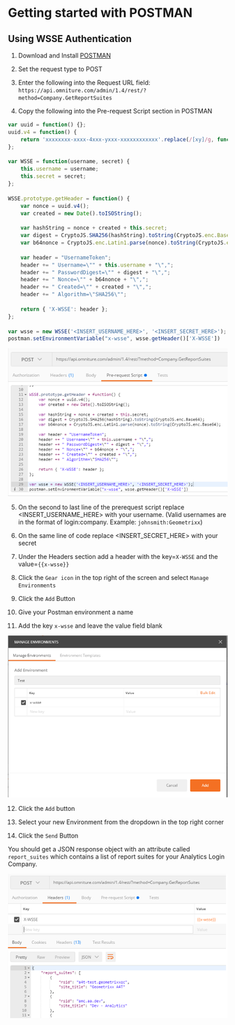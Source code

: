 Getting started with POSTMAN
=====

Using WSSE Authentication
----

1. Download and Install [POSTMAN](https://www.getpostman.com/)

2. Set the request type to POST

3. Enter the following into the Request URL field: 
`https://api.omniture.com/admin/1.4/rest/?method=Company.GetReportSuites`

4. Copy the following into the Pre-request Script section in POSTMAN
```javascript
var uuid = function() {};
uuid.v4 = function() {
    return 'xxxxxxxx-xxxx-4xxx-yxxx-xxxxxxxxxxxx'.replace(/[xy]/g, function(c) { var r = Math.random()*16|0, v = c == 'x' ? r : (r&0x3|0x8); return v.toString(16); });
};

var WSSE = function(username, secret) {
    this.username = username;
    this.secret = secret;
};

WSSE.prototype.getHeader = function() {
    var nonce = uuid.v4();
    var created = new Date().toISOString();

    var hashString = nonce + created + this.secret;
    var digest = CryptoJS.SHA256(hashString).toString(CryptoJS.enc.Base64);
    var b64nonce = CryptoJS.enc.Latin1.parse(nonce).toString(CryptoJS.enc.Base64);

    var header = "UsernameToken";
    header += " Username=\"" + this.username + "\",";
    header += " PasswordDigest=\"" + digest + "\",";
    header += " Nonce=\"" + b64nonce + "\",";
    header += " Created=\"" + created + "\",";
    header += " Algorithm=\"SHA256\"";

    return { 'X-WSSE': header };
};

var wsse = new WSSE('<INSERT_USERNAME_HERE>', '<INSERT_SECRET_HERE>');
postman.setEnvironmentVariable("x-wsse", wsse.getHeader()['X-WSSE'])
```

![postman_prerequest_script](../images/postman_prerequest_script.png?raw=true)

5. On the second to last line of the prerequest script replace <INSERT_USERNAME_HERE> with your username. (Valid usernames are in the format of login:company. Example: `johnsmith:Geometrixx`)

6. On the same line of code replace <INSERT_SECRET_HERE> with your secret

7. Under the Headers section add a header with the key=`X-WSSE` and the value=`{{x-wsse}}`

8. Click the `Gear icon` in the top right of the screen and select `Manage Environments`

9. Click the `Add` Button

10. Give your Postman environment a name

11. Add the key `x-wsse` and leave the value field blank

![postman_prerequest_script](../images/postman_env_manager.png?raw=true)

12. Click the `Add` button

13. Select your new Environment from the dropdown in the top right corner

14. Click the `Send` Button

You should get a JSON response object with an attribute called `report_suites` which contains a list of report suites for your Analytics Login Company.

![postman_wsse_header](../images/postman_wsse_header.png?raw=true)
